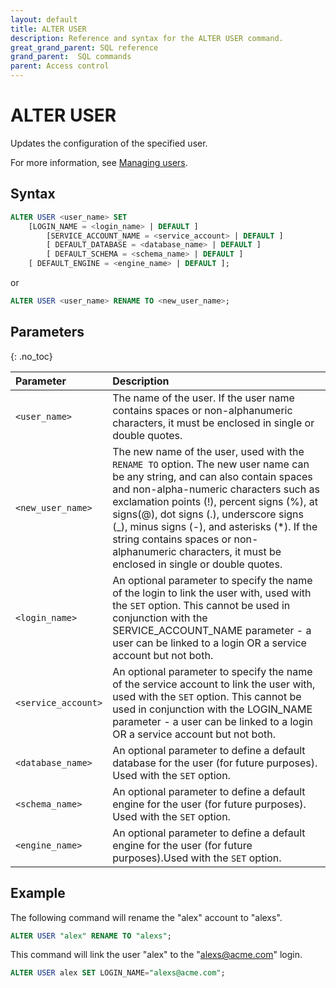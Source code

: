 ```yaml
---
layout: default
title: ALTER USER
description: Reference and syntax for the ALTER USER command.
great_grand_parent: SQL reference
grand_parent:  SQL commands
parent: Access control
---
```


# ALTER USER

Updates the configuration of the specified user.

For more information, see [Managing users](../../../Guides/managing-your-organization/managing-users.md).

## Syntax

```sql
ALTER USER <user_name> SET
	[LOGIN_NAME = <login_name> | DEFAULT ]
        [SERVICE_ACCOUNT_NAME = <service_account> | DEFAULT ]
        [ DEFAULT_DATABASE = <database_name> | DEFAULT ]
        [ DEFAULT_SCHEMA = <schema_name> | DEFAULT ]
	[ DEFAULT_ENGINE = <engine_name> | DEFAULT ];
```
or 

```sql
ALTER USER <user_name> RENAME TO <new_user_name>;
```

## Parameters 
{: .no_toc} 

| Parameter | Description |
| :--- | :--- |
| `<user_name>`                              | The name of the user. If the user name contains spaces or non-alphanumeric characters, it must be enclosed in single or double quotes.  |
| `<new_user_name>` | The new name of the user, used with the `RENAME TO` option. The new user name can be any string, and can also contain spaces and non-alpha-numeric characters such as exclamation points (!), percent signs (%), at signs(@), dot signs (.), underscore signs (_), minus signs (-), and asterisks (*). If the string contains spaces or non-alphanumeric characters, it must be enclosed in single or double quotes.
| `<login_name>` | An optional parameter to specify the name of the login to link the user with, used with the `SET` option. This cannot be used in conjunction with the SERVICE_ACCOUNT_NAME parameter - a user can be linked to a login OR a service account but not both. |
| `<service_account>` | An optional parameter to specify the name of the service account to link the user with, used with the `SET` option. This cannot be used in conjunction with the LOGIN_NAME parameter - a user can be linked to a login OR a service account but not both. |
| `<database_name>`                      | An optional parameter to define a default database for the user (for future purposes). Used with the `SET` option. |
| `<schema_name>` | An optional parameter to define a default engine for the user (for future purposes). Used with the `SET` option. |
| `<engine_name>` | An optional parameter to define a default engine for the user (for future purposes).Used with the `SET` option. |

## Example

The following command will rename the "alex" account to "alexs".

```sql
ALTER USER "alex" RENAME TO "alexs";
```

This command will link the user "alex" to the "alexs@acme.com" login.

```sql
ALTER USER alex SET LOGIN_NAME="alexs@acme.com";
```
